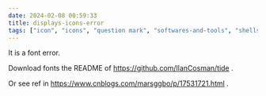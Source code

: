```yaml
---
date: 2024-02-08 00:59:33
title: displays-icons-error
tags: ["icon", "icons", "question mark", "softwares-and-tools", "shells"]
---
```

It is a font error.

Download fonts the README of https://github.com/IlanCosman/tide .

Or see ref in https://www.cnblogs.com/marsggbo/p/17531721.html .

